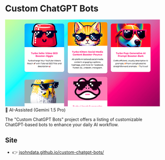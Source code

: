 # Custom ChatGPT Bots
[![Read Me](./src/images/readme.png)](https://jsohndata.github.io/custom-chatgpt-bots/)
🤖 AI-Assisted (Gemini 1.5 Pro)

The "Custom ChatGPT Bots" project offers a listing of customizable ChatGPT-based bots to enhance your daily AI workflow. 

## Site
* 👉 [jsohndata.github.io/custom-chatgpt-bots/](https://jsohndata.github.io/custom-chatgpt-bots/)
